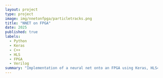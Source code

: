 ```yaml
---
layout: project
type: project
image: img/nnetonfpga/particletracks.png
title: "NNET on FPGA"
date: 2025
published: true
labels:
  - Python
  - Keras
  - C++
  - HLS
  - FPGA
  - Verilog
summary: "Implementation of a neural net onto an FPGA using Keras, HLS4ML and other software conversion toolkits."
---
```



